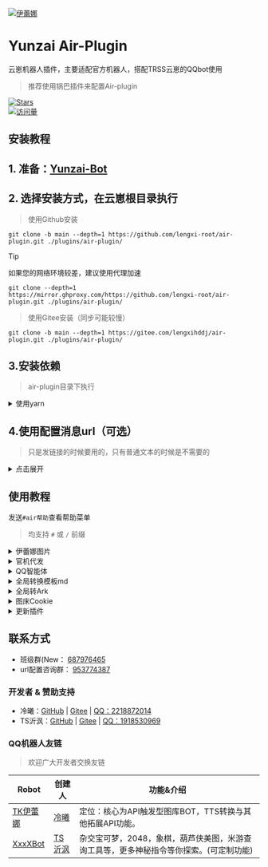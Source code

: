 
[![伊蕾娜](https://gd-hbimg.huaban.com/376b918e109d20d83556a9d76c7b2e91dbfede1dd3d24-Tkqbpl)](https://github.com/lengxi-root/air-plugin)

# Yunzai Air-Plugin

云崽机器人插件，主要适配官方机器人，搭配TRSS云崽的QQbot使用

> 推荐使用锅巴插件来配置Air-plugin

[![Stars](https://img.shields.io/github/stars/lengxi-root/air-plugin?color=yellow&label=收藏)](../../stargazers)  
[![访问量](https://moe-counter.glitch.me/get/@lengxi-root-air-plugin?theme=rule34)](https://github.com/lengxi-root/air-plugin)

</div>

## 安装教程

## 1. 准备：[Yunzai-Bot](https://github.com/TimeRainStarSky/Yunzai)

## 2. 选择安装方式，在云崽根目录执行

> 使用Github安装
```
git clone -b main --depth=1 https://github.com/lengxi-root/air-plugin.git ./plugins/air-plugin/
```

> [!tip]
> 如果您的网络环境较差，建议使用代理加速
> ```
> git clone --depth=1 https://mirror.ghproxy.com/https://github.com/lengxi-root/air-plugin.git ./plugins/air-plugin/
> ```

> 使用Gitee安装（同步可能较慢）
```
git clone -b main --depth=1 https://gitee.com/lengxihddj/air-plugin.git ./plugins/air-plugin/
```

## 3.安装依赖

> air-plugin目录下执行

<details><summary>使用yarn</summary>

> 不推荐npm，pnpm！
> Linux用户可能会有点不一样，自行查找教程

```
# 安装yarn，可使用npm，pnpm等包管理器安装，已安装可跳过
pnpm add yarn 
```
```
pnpm yarn
```
</details>

## 4.使用配置消息url（可选）
> 只是发链接的时候要用的，只有普通文本的时候是不需要的
<details><summary>点击展开</summary>
<br>
  
注意：需要备案域名和ssl证书<br>
进入库内 main/php/ 将url整体放到网站根目录
先把校验文件下载到网站根目录，然后将你的域名网站添加到
```
QQ开放平台-机器人-开发设置-消息url配置
```
然后将你的网站按下方加入到消息url配置中，
```
你的网站域名/url
```

进锅巴添加把你的网站添加到消息url配置中
```
https://你的网站域名/url?url=
```

</details>


## 使用教程

发送`#air帮助`查看帮助菜单

> 均支持 `#` 或 `/` 前缀  

<details><summary>伊蕾娜图片</summary>

- `#随机伊蕾娜`

[![伊蕾娜](https://gd-hbimg.huaban.com/4c3605aac02da41f1dcb4553b815f421f6854eafc0cab-oRwyzu)](https://github.com/lengxi-root/air-plugin)

- `#今日伊蕾娜`

[![伊蕾娜](https://gd-hbimg.huaban.com/b2ff276348b68e0ed02241955131d34fd87978c173741-1IVYXz)](https://github.com/lengxi-root/air-plugin)

- `#表情伊蕾娜`

[![伊蕾娜](https://gd-hbimg.huaban.com/bf14ef2e02c8c14adb5f19d6a0073e9c3c9814eb95df9-LqnarO)](https://github.com/lengxi-root/air-plugin)

</details>
<details><summary>官机代发</summary>
  
- 使用锅巴插件配置 官机代发 相关设置即可
- 使用数据账号接收消息并使用官方机器人发送消息
- 免去频繁艾特官方机器人的步骤
- 第一版，有不少bug，严重恶性bug及时停止插件并进入班级群反馈
> 在Ark白名单内加入数据账号QQ即可使用Ark代发
[![伊蕾娜](https://gd-hbimg.huaban.com/8e68ecad9047f2c8a4a20926dd19fcac59016b779b42-1jnULH)](https://github.com/lengxi-root/air-plugin)

 </details>
<details><summary>QQ智能体</summary>

- chat功能需要在[腾讯元器](https://yuanqi.tencent.com/)申请智能体
- 按照调用示例所给的东西填入config
- "appid: 智能体id, token: 智能体token"
- #CE + `问题`

[![伊蕾娜](https://gd-hbimg.huaban.com/491c06d1eac04b4a4e991bc8856ed7d1b40213ce51cad-KqdVKB)](https://github.com/lengxi-root/air-plugin)

</details>
<details><summary>全局转换模板md</summary>  

### 将云崽发送的消息转换为特定模板md再发送
> 注意：Markdown功能仅能在`公域机器人`使用，需要达到特定DAU数量去申请权限

| 原内容 | 转换后 |
| - | - |
| 纯文本 | 文字模板md |
| 纯图片 | 图片模板md |
| 图文混排 | 图文模板md |

###### 正确配置消息url与图床cookie以体验完整版，否则无法发送包含链接，图片的消息  

> 使用锅巴配置

- 在锅巴插件配置页面找到`air插件`
- 配置好`Markdown类设置`
- 添加`markdown白名单`，填写BotQQ号


</details>

<details><summary>全局转Ark</summary>  

### 将云崽发送的消息转换为特定Ark再发送  
> 注意：截止`2024-7-28`测试Ark功能仅能在`私域机器人`使用，公域的需要达到特定DAU数量去申请权限
  
| 原内容 | 转换后 |
| - | - |
| 纯文本 | 文本卡片 |
| 带链接文本 | 文本链接卡片 |
| 图片 | 大图卡片 |

###### 正确配置消息url与图床cookie以体验完整版，否则无法发送包含链接，图片的消息  

> 使用锅巴配置-推荐

- 在锅巴插件配置页面找到`air插件`
- 打开`全局转Ark`
- 添加`Ark白名单`，填写BotQQ号

> 手动配置

- 在插件目录找到`config/air.config.yaml`使用文本编辑器打开
- 添加以下内容  

```

msgReset: true
Ark_users:
  - 123456789

```

</details>

<details><summary>图床Cookie</summary>

- 前往[花瓣网](https://www.huaban.com)注册并登录
- 自行搜索`获取网页cookie方法`

</details>

<details><summary>更新插件</summary>

- `#air(强制)更新`
- `#air版本`

</details>

## 联系方式

- 班级群(New： [687976465](https://qm.qq.com/q/PCWuy2zV6u)
- url配置咨询群： [953774387](https://qm.qq.com/q/U0aaXRCzce)

### 开发者 & 赞助支持

- 冷曦：[GitHub](https://github.com/lengxi-root) | [Gitee](https://gitee.com/lengxihddj) |  [QQ：2218872014](https://qm.qq.com/q/44OFS6WBKM)
- TS沂沨：[GitHub](https://github.com/Ts-yf) | [Gitee](https://gitee.com/Ts-yf) |  [QQ：1918530969](https://qm.qq.com/q/l7nDOOUQL)


### QQ机器人友链
>  欢迎广大开发者交换友链  

| Robot | 创建人 | 功能&介绍 |
| - | - | - |
| [TK伊蕾娜](https://qun.qq.com/qunpro/robot/qunshare?biz_type=1&robot_uin=3889045760) | [冷曦](https://qm.qq.com/q/44OFS6WBKM) | 定位：核心为API触发型图库BOT，TTS转换与其他拓展API功能。 |
| [XxxXBot](https://qun.qq.com/qunpro/robot/qunshare?biz_type=1&robot_uin=3889042293) | [TS沂沨](https://qm.qq.com/q/l7nDOOUQL) | 杂交宝可梦，2048，象棋，葫芦侠美图，米游查询工具等，更多神秘指令等你探索。(可定制功能) |
